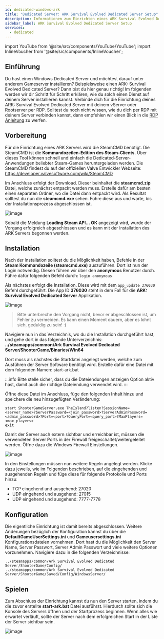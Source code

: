 ```yaml
---
id: dedicated-windows-ark
title: "Dedicated Server: ARK Survival Evolved Dedicated Server Setup"
description: Informationen zum Einrichten eines ARK Survival Evolved Dedicated Server auf einem Dedicated Server - ZAP-Hosting.com Dokumentation
sidebar_label: ARK Survival Evolved Dedicated Server Setup
services:
  - dedicated
---
```


import YouTube from '@site/src/components/YouTube/YouTube';
import InlineVoucher from '@site/src/components/InlineVoucher';

## Einführung

Du hast einen Windows Dedicated Server und möchtest darauf unter anderem Gameserver installieren? Beispielsweise einen ARK: Survival Evolved Dedicated Server? Dann bist du hier genau richtig! Im folgenden werden wir dir Schritt für Schritt erklären, wie du solch einen Dienst auf deinem Server installieren kannst. Verbinde dich für die Einrichtung deines ARK: Survival Evolved Dedicated Server mit deinem vServer oder Rootserver per RDP. Solltest du noch nicht wissen, wie du dich per RDP mit deinem Server verbinden kannst, dann empfehlen wir einen Blick in die [RDP Anleitung](vserver-windows-userdp.md) zu werfen. 

<YouTube videoId="YOz_SqsUkg4" title="ARK: Survival Evolved Dedicated Server Setup on Windows VPS" description="Hast du das Gefühl, dass du etwas besser verstehst, wenn du es in Aktion siehst?  Wir haben etwas für dich! Tauche ab in unser Video, welches alles für dich zusammenfasst. Egal, ob du es eilig hast oder einfach nur Informationen auf möglichst verständliche Art und Weise aufnehmen möchtest!"/>

<InlineVoucher />

## Vorbereitung

Für die Einrichtung eines ARK Servers wird die SteamCMD benötigt. Die SteamCMD ist die **Kommandozeilen-Edition des Steam-Clients**. Über dieses Tool können schnell und einfach die Dedicated-Server-Anwendungen beliebter Steam-Games heruntergeladen werden. Die SteamCMD findest du auf der offiziellen Valve Entwickler Webseite: https://developer.valvesoftware.com/wiki/SteamCMD 

Im Anschluss erfolgt der Download. Dieser beinhaltet die **steamcmd.zip** Datei, welche zunächst entpackt werden muss. Erstelle dafür am besten einen separaten Ordner, wo die Datei dann entpackt wird. Als Resultat solltest du nun die **steamcmd.exe** sehen. Führe diese aus und warte, bis der Installationsprozess abgeschlossen ist. 

![image](https://user-images.githubusercontent.com/26007280/217031201-9998c3b6-08a7-4550-b8c3-795c7553ca8f.png)

Sobald die Meldung **Loading Steam API... OK** angezeigt wird, wurde der Vorgang erfolgreich abgeschlossen und es kann mit der Installation des ARK Servers begonnen werden. 



## Installation

Nach der Installation solltest du die Möglichkeit haben, Befehle in der **Steam Kommandozeile (steamcmd.exe)** auszuführen. Dort ist nun der Login notwendig. Diesen führen wir über den **anonymous** Benutzer durch. Führe dafür folgenden Befehl durch: `login anonymous`

Als nächstes erfolgt die Installation. Diese wird mit dem `app_update 376030` Befehl durchgeführt. Die App ID **376030** steht in dem Fall für die **ARK: Survival Evolved Dedicated Server** Applikation. 

![image](https://user-images.githubusercontent.com/26007280/217031272-ec28f4e4-c981-4053-b97e-ba15be3f1b03.png)



>Bitte unterbreche den Vorgang nicht, bevor er abgeschlossen ist, um Fehler zu vermeiden. Es kann einen Moment dauern, aber es lohnt sich, geduldig zu sein! :)



Navigiere nun in das Verzeichnis, wo du die Installation durchgeführt hast, und gehe dort in das folgende Unterverzeichnis: **../steamapps/common/Ark Survival Evolved Dedicated Server/ShooterGame/Binaries/Win64**

Dort muss als nächstes die Startdatei angelegt werden, welche zum Ausführen der Server Software benötigt wird. Erstelle dafür eine Datei mit dem folgenden Namen: start-ark.bat

:::info
Bitte stelle sicher, dass du die Dateiendungen anzeigen Option aktiv hast, damit auch die richtige Dateiendung verwendet wird. 
:::

Öffne diese Datei im Anschluss, füge den folgenden Inhalt hinzu und speichere die neu hinzugefügten Veränderung:

```
start ShooterGameServer.exe TheIsland?listen?SessionName=<server_name>?ServerPassword=<join_password>?ServerAdminPassword=<admin_password>?Port=<port>?QueryPort=<query_port>?MaxPlayers=<max_players>
exit
```



Damit der Server auch extern sichtbar und erreichbar ist, müssen die verwendeten Server Ports in der Firewall freigeschaltet/weitergeleitet werden. Öffne dazu die Windows Firewall Einstellungen. 

![image](https://user-images.githubusercontent.com/26007280/217031321-d56cd679-9423-49e5-b477-4412e4ffbc24.png)



In den Einstellungen müssen nun weitere Regeln angelegt werden. Klicke dazu jeweils, wie im Folgenden beschrieben, auf die eingehenden und ausgehenden Regeln und füge diese für folgende Protokolle und Ports hinzu:

- TCP eingehend und ausgehend: 27020
- UDP eingehend und ausgehend: 27015
- UDP eingehend und ausgehend: 7777-7778


## Konfiguration

Die eigentliche Einrichtung ist damit bereits abgeschlossen. Weitere Änderungen bezüglich der Konfiguration kannst du über die **DefaultGameUserSettings.ini** und **Gameusersettings.ini** Konfigurationsdateien vornehmen. Dort hast du die Möglichkeit den Server Name, Server Passwort, Server Admin Passwort und viele weitere Optionen vorzunehmen. Navigiere dazu in die folgenden Verzeichnisse: 

```
../steamapps/common/Ark Survival Evolved Dedicated Server/ShooterGame/Config/
../steamapps/common/Ark Survival Evolved Dedicated Server/ShooterGame/Saved/Config/WindowsServer/
```


## Spielen

Zum Abschluss der Einrichtung kannst du nun den Server starten, indem du die zuvor erstellte **start-ark.bat** Datei ausführst. Hierdurch sollte sich die Konsole des Servers öffnen und der Startprozess beginnen. Wenn alles wie erwartet verläuft, sollte der Server nach dem erfolgreichen Start in der Liste der Server sichtbar sein.

![image](https://user-images.githubusercontent.com/26007280/217031374-cd159a55-3dc8-4b62-9f1b-0b35bb0917e7.png)
